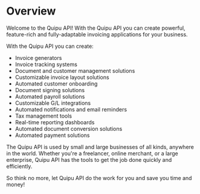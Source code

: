 # Overview

Welcome to the Quipu API! With the Quipu API you can create powerful, feature-rich and fully-adaptable invoicing applications for your business.

With the Quipu API you can create:

- Invoice generators
- Invoice tracking systems
- Document and customer management solutions
- Customizable invoice layout solutions
- Automated customer onboarding
- Document signing solutions
- Automated payroll solutions
- Customizable G/L integrations
- Automated notifications and email reminders
- Tax management tools
- Real-time reporting dashboards
- Automated document conversion solutions
- Automated payment solutions

The Quipu API is used by small and large businesses of all kinds, anywhere in the world. Whether you're a freelancer, online merchant, or a large enterprise, Quipu API has the tools to get the job done quickly and efficiently.

So think no more, let Quipu API do the work for you and save you time and money!

